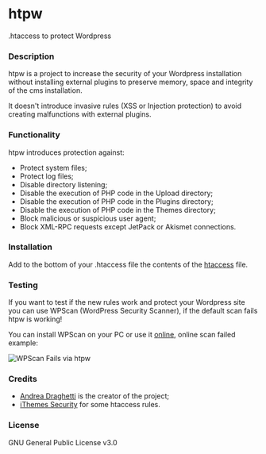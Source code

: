 # htpw

.htaccess to protect Wordpress



### Description

htpw is a project to increase the security of your Wordpress installation without installing external plugins to preserve memory, space and integrity of the cms installation.

It doesn't introduce invasive rules (XSS or Injection protection) to avoid creating malfunctions with external plugins.



### Functionality

htpw introduces protection against:

- Protect system files;
- Protect log files;
- Disable directory listening;
- Disable the execution of PHP code in the Upload directory;
- Disable the execution of PHP code in the Plugins directory;
- Disable the execution of PHP code in the Themes directory;
- Block malicious or suspicious user agent;
- Block XML-RPC requests except JetPack or Akismet connections.



### Installation

Add to the bottom of your .htaccess file the contents of the [htaccess](https://github.com/drego85/htpw/blob/main/htaccess) file. 



### Testing

If you want to test if the new rules work and protect your Wordpress site you can use WPScan (WordPress Security Scanner), if the default scan fails htpw is working!

You can install WPScan on your PC or use it [online](https://w-e-b.site/?act=wpscan&color=on), online scan failed example:


![WPScan Fails via htpw](https://pbs.twimg.com/media/EvD-mSpWYAIEjrD?format=png&name=small)


### Credits

* [Andrea Draghetti](https://twitter.com/AndreaDraghetti) is the creator of the project;
* [iThemes Security](https://wordpress.org/plugins/better-wp-security/) for some htaccess rules.



### License

GNU General Public License v3.0

